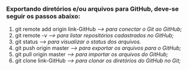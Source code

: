 ### Exportando diretórios e/ou arquivos para GitHub, deve-se seguir os passos abaixo:

1. git remote add origin link-GitHub _--> para conectar o Git ao GitHub;_
2. git remote -v _--> para listar repositórios cadastrados no GitHub;_
2. git status _--> para visualizar o status dos arquivos._
3. git push origin master _--> para exportar os arquivos para o GitHub;_
3. git pull origin master _--> para importar os arquivos do GitHub;_
4. git clone link-GitHub _--> para clonar os diretórios do GitHub no Git;_